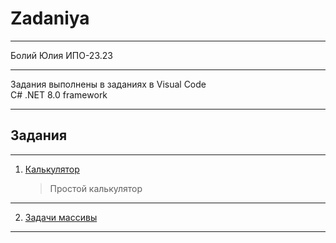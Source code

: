# Zadaniya
***
Болий Юлия ИПО-23.23
***
Задания выполнены в заданиях в Visual Code  
C# .NET 8.0 framework
***
## Задания
***
1. [Калькулятор](https://github.com/Lisichka-Ju/C-__zadaniya/blob/main/calculator)
   
    > Простой калькулятор
***
2. [Задачи массивы](https://github.com/Lisichka-Ju/C-__zadaniya/blob/main/zadachi_massivi)

   > 
***
